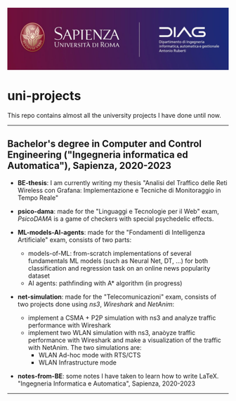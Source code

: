 ![logo](sapienza.jpg)
# uni-projects
This repo contains almost all the university projects I have done until now. 
<hr>

## Bachelor's degree in Computer and Control Engineering ("Ingegneria informatica ed Automatica"), Sapienza, 2020-2023

- **BE-thesis**: I am currently writing my thesis "Analisi del Traffico delle Reti Wireless con Grafana: Implementazione e Tecniche di Monitoraggio in Tempo Reale"

- **psico-dama**: made for the "Linguaggi e Tecnologie per il Web" exam, _PsicoDAMA_ is a game of checkers with special psychedelic effects.

- **ML-models-AI-agents**: made for the "Fondamenti di Intelligenza Artificiale" exam, consists of two parts:
   - models-of-ML: from-scratch implementations of several fundamentals ML models (such as Neural Net, DT, ...) for both classification and regression task on an online news popularity dataset
   - AI agents: pathfinding with A* algorithm (in progress)

- **net-simulation**: made for the "Telecomunicazioni" exam, consists of two projects done using *ns3*, *Wireshark* and *NetAnim*: 
   - implement a CSMA + P2P simulation with ns3 and analyze traffic performance with Wireshark 
   - implement two WLAN simulation with ns3, anaòyze traffic performance with Wireshark and make a visualization of the traffic with NetAnim. The two simulations are:
      - WLAN Ad-hoc mode with RTS/CTS 
      - WLAN Infrastructure mode

- **notes-from-BE**: some notes I have taken to learn how to write LaTeX. "Ingegneria Informatica e Automatica", Sapienza, 2020-2023

<hr>
